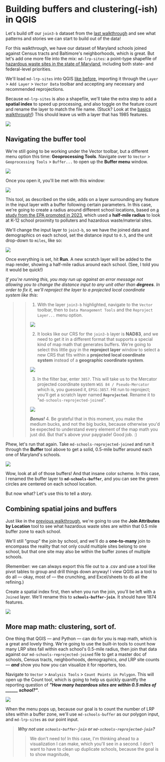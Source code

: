 # Building buffers and clustering(-ish) in QGIS

Let's build off our `join3-b` dataset from the [last walkthrough](./qgis-spatial-joins.md) and see what patterns and stories we can start to build out of the data!

For this walkthrough, we have our dataset of Maryland schools joined against Census tracts and Baltimore's neighborhoods, which is great. But let's add one more file into the mix: `md-lrp-sites`: a point-type shapefile of [hazardous waste sites in the state of Maryland](https://mde.maryland.gov/programs/land/marylandbrownfieldvcp/pages/index.aspx), including both state- and federal-level priorities. 

We'll load `md-lrp-sites` into QGIS [like before](./qgis-walkthrough.md), importing it through the `Layer` > `Add Layer` > `Vector Data` toolbar and accepting any necessary and recommended reprojections.

Because `md-lrp-sites` is also a shapefile, we'll take the extra step to add a **spatial index** to speed up processing, and also toggle on the feature count and rename the layer to match the file name. (Stuck? Look at the [basics walkthrough!](./qgis-walkthrough.md)) This should leave us with a layer that has 1985 features.

![](./assets/buffers/qgis_lrpinit.png)

## Navigating the buffer tool

We're still going to be working under the Vector toolbar, but a different menu option this time: **Geoprocessing Tools**. Navigate over to `Vector` > `Geoprocessing Tools` > `Buffer...` to open up the **Buffer menu** window.

![](./assets/buffers/qgis_bufferbar.png)

Once you open it, you'll be met with this window:

![](./assets/buffers/qgis_bufferwindow.png)

This tool, as described on the side, adds on a layer surrounding any feature in the input layer with a buffer following certain parameters. In this case, we're going to create a radius around different school locations, based on [a study from the EPA promoted in 2023](https://cfpub.epa.gov/si/si_public_record_report.cfm?dirEntryId=360055&Lab=CPHEA&subject=Health%20Research&showcriteria=0&searchall=Environmental%20Justice&sortby=revisionDate), which used a **half-mile radius** to look at K-12 school proximity to polluters and hazardous waste/material sites. 

We'll change the input layer to `join3-b`, so we have the joined data and demographics on each school, set the distance input to `0.5`, and the unit drop-down to `miles`, like so:

![](./assets/buffers/qgis_bufferfilled.png)

Once everything is set, hit **Run**. A new scratch layer will be added to the map render, showing a half-mile radius around each school. (See, I told you it would be quick!)

 *If you're running this, you may run up against an error message not allowing you to change the distance input to any unit other than **degrees**. In order to fix it, we'll reproject the layer to a projected local coordinate system like this*:
> > 1. With the layer `join3-b` highlighted, navigate to the `Vector` toolbar, then to `Data Management Tools` and the `Reproject Layer...` menu option.
>>
>> ![](./assets/buffers/qgis_reproj_menu.png)
>>
>> 2. It looks like our CRS for the `join3-b` layer is **NAD83**, and we need to get it in a different format that supports a special kind of map math that generates buffers. We're going to select this little guy in the **reproject layer** window to select a new CRS that fits within a **projected local coordinate system** instead of a **geographic coordinate system**.
>>
>> ![](./assets/buffers/qgis_littleguy.png)
>>
>> 3. In the filter bar, enter `3857`. This will take us to the Mercator projected coordinate system `WGS 84 / Pseudo-Mercator` which is, you guessed it, `EPSG:3857`. Hit run to reproject; you'll get a scratch layer named **`Reprojected`**. Rename it to "`md-schools-reprojected-joined`".
>>
>>![](./assets/buffers/qgis_epsg3857.png)
>>
>>***Bonus!*** 4. Be grateful that in this moment, you make the medium bucks, and not the big bucks, because otherwise you'd be expected to understand every element of the map math you just did. But that's above your paygrade! Good job. :) 

Phew, let's run that again. Take `md-schools-reprojected-joined` and run it through the **Buffer** tool above to get a solid, 0.5-mile buffer around each one of Maryland's schools.

![](./assets/buffers/qgis_schoolsbuffer.png)

Wow, look at all of those buffers! And that insane color scheme. In this case, I renamed the buffer layer to **`md-schools-buffer`**, and you can see the green circles are centered on each school location.

But now what? Let's use this to tell a story.

## Combining spatial joins and buffers
Just like in the [previous walkthrough](./qgis-spatial-joins.md), we're going to use the **Join Attributes by Location** tool to see what hazardous waste sites are within that 0.5 mile buffer zone to each school. 

We'll still "group" the join by school, and we'll do a **one-to-many** join to encompass the reality that not only could multiple sites belong to one school, but that one site may also be within the buffer zones of multiple schools. 

(Remember: we can always export this file out to a .csv and use a tool like pivot tables to group and drill things down anyway! I view QGIS as a tool to do all — okay, most of — the crunching, and Excel/sheets to do all the refining.)

Create a spatial index first, then when you run the join, you'll be left with a `Joined` layer. We'll rename this to **`schools-buffer-join`**. It should have 1874 features.

![](./assets/buffers/qgis_buffer_lrpjoin.png)


## More map math: clustering, sort of.
One thing that QGIS — and Python — can do for you is map math, which is a great and lovely thing. We're going to use the built-in tools to count how many LRP sites fall within each school's 0.5-mile radius, then join that data against our `md-schools-reprojected-joined` file to get a master doc of schools, Census tracts, neighborhoods, demographics, _and_ LRP site counts — ***and*** show you how you can visualize it for reporters, too.

Navigate to `Vector` > `Analysis Tools` > `Count Points in Polygon`. This will open up the Count tool, which is going to help us quickly quanitfy the reporting question of ***"How many hazardous sites are within 0.5 miles of ______ school?"***.

![](./assets/buffers/qgis_countmenu.png)

When the menu pops up, because our goal is to count the number of LRP sites within a buffer zone, we'll use `md-schools-buffer` as our polygon input, and `md-lrp-sites` as our point input. 

> ***Why not use `schools-buffer-join` or `md-schools-reprojected-join`?*** 
>> We don't need to! In this case, I'm thinking ahead to a visualization I can make, which you'll see in a second. I don't want to have to clean up duplicate schools, because the goal is to show magnitude, 
